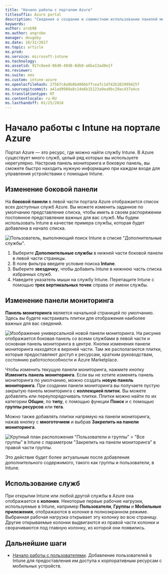 ```yaml
---
title: "Начало работы с порталом Azure"
titlesuffix: Azure portal
description: "Сведения о создании и совместном использовании панелей мониторинга в Intune на портале Azure."
keywords: 
author: arob98
ms.author: angrobe
manager: dougeby
ms.date: 10/31/2017
ms.topic: article
ms.prod: 
ms.service: microsoft-intune
ms.technology: 
ms.assetid: 917c0eed-96d0-49d8-8db8-a6ba13ad0e1f
ms.reviewer: 
ms.suite: ems
ms.custom: intune-azure
ms.openlocfilehash: 27567c8a8b8b406bbffceafc1d742b202999425f
ms.sourcegitcommit: a41ad9988a8c14e6b15123a9ea9bc29ac437a4ce
ms.translationtype: HT
ms.contentlocale: ru-RU
ms.lasthandoff: 01/25/2018
---
```

# <a name="getting-started-with-intune-in-the-azure-portal"></a>Начало работы с Intune на портале Azure

Портал Azure — это ресурс, где можно найти службу Intune. В Azure существует много служб, целый ряд которых вы используете нерегулярно. Настроив панель мониторинга и боковую панель, вы сможете быстро находить нужную информацию при каждом входе для управления устройствами с помощью Intune.

## <a name="changing-the-sidebar"></a>Изменение боковой панели

На __боковой панели__ в левой части портала Azure отображается список всех доступных служб Azure. Вы можете изменить заданное по умолчанию представление списка, чтобы иметь в своем распоряжении постоянное представление важных для вас служб. Мы будем использовать Intune в качестве примера службы, которая будет добавлена в начало списка.

![Пользователь, выполняющий поиск Intune в списке "Дополнительные службы".](./media/azure-add-intune1.png)

1. Выберите **Дополнительные службы** в нижней части боковой панели в левой части страницы.
2. В поле фильтра введите условие поиска **Intune**.
3. Выберите **звездочку**, чтобы добавить Intune в нижнюю часть списка избранных служб.
4. Наведите указатель мыши на службу Intune. Перетащите Intune с помощью **трех вертикальных точек** справа от имени службы.

## <a name="changing-the-dashboard"></a>Изменение панели мониторинга

**Панель мониторинга** является начальной страницей по умолчанию. Здесь вы будете настраивать плитки для отображения наиболее важных для вас сведений.

![Изображение универсальной новой панели мониторинга. На рисунке отображается боковая панель со всеми службами в левой части и основная панель мониторинга в центре. Кнопки изменения панели мониторинга находятся в верхней части. Там же располагаются плитки, которые предоставляют доступ к ресурсам, кратким руководствам, состоянию работоспособности и Azure Marketplace.](./media/azure-default-dashboard.png)

Чтобы изменить текущую панели мониторинга, нажмите кнопку **Изменить панель мониторинга**. Если вы не хотите изменять панель мониторинга по умолчанию, можно создать **новую панель мониторинга**. При создании панели мониторинга вы получаете пустую закрытую панель мониторинга с **коллекцией плиток**. Вы можете добавлять или переупорядочивать плитки. Плитки можно найти по их категории **Общие**, по **типу**, с помощью функции **Поиск** и с помощью **группы ресурсов** или **тега**.

Можно также добавлять плитки напрямую на панели мониторинга, нажав кнопку с **многоточием** и выбрав **Закрепить на панели мониторинга**.

![Крупный план расположения "Пользователи и группы" > "Все группы" в Intune с параметром "Закрепить на панели мониторинга" в правой части группы.](./media/azure-pin-to-dashboard.png)

Это действие будет более актуальным после добавления дополнительного содержимого, такого как группы и пользователи, в Intune.

## <a name="using-services"></a>Использование служб

При открытии Intune или любой другой службы в Azure она отображается в **колонке**. Некоторые первые рабочие нагрузки, используемые в Intune, например **Пользователи**, **Группы** и **Мобильные приложения**, отображаются в колонке в полноэкранном режиме. Выбранная рабочая нагрузка открывает эту колонку во всю страницу. Другие открываемые колонки выдвигаются из правой части колонки и сворачиваются под главную колонку, из которой они появились.

## <a name="next-steps"></a>Дальнейшие шаги

* [Начало работы с пользователями](get-started-users.md). Добавление пользователей в Intune для предоставления им доступа к корпоративным ресурсам с мобильных устройств.
